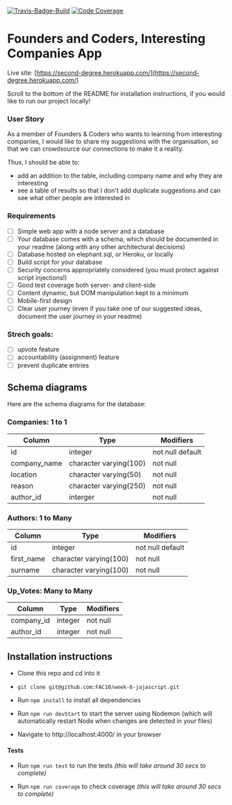 [![Travis-Badge-Build](https://api.travis-ci.org/FAC10/week-6-jajascript.svg?branch=master)](https://travis-ci.org/FAC10/week-6-jajascript)
[![Code Coverage](https://codecov.io/gh/FAC10/week-6-jajascript/branch/master/graph/badge.svg)](https://codecov.io/gh/FAC10/week-6-jajascript)

# Founders and Coders, Interesting Companies App

Live site: [https://second-degree.herokuapp.com/](https://second-degree.herokuapp.com/)

Scroll to the bottom of the README for installation instructions, if you would like to run our project locally!

### User Story

As a member of Founders & Coders who wants to learning from interesting companies, I would like to share my suggestions with the organisation, so that we can crowdsource our connections to make it a reality.

Thus, I should be able to:
* add an addition to the table, including company name and why they are interesting
* see a table of results so that I don't add duplicate suggestions and can see what other people are interested in

### Requirements

- [ ] Simple web app with a node server and a database
- [ ] Your database comes with a schema, which should be documented in your readme (along with any other architectural decisions)
- [ ] Database hosted on elephant.sql, or Heroku, or locally
- [ ] Build script for your database
- [ ] Security concerns appropriately considered (you must protect against script injections!)
- [ ] Good test coverage both server- and client-side
- [ ] Content dynamic, but DOM manipulation kept to a minimum
- [ ] Mobile-first design
- [ ] Clear user journey (even if you take one of our suggested ideas, document the user journey in your readme)

### Strech goals:
- [ ] upvote feature
- [ ] accountability (assignment) feature
- [ ] prevent duplicate entries

## Schema diagrams

Here are the schema diagrams for the database:

### Companies: 1 to 1
Column | Type | Modifiers
--- | --- | ---
id | integer | not null default
company_name | character varying(100) | not null
location | character varying(50) | not null
reason | character varying(250) | not null
author_id | interger | not null

### Authors: 1 to Many

Column | Type | Modifiers
--- | --- | ---
id | integer | not null default
first_name | character varying(100) | not null
surname | character varying(100) | not null

### Up_Votes: Many to Many

Column | Type | Modifiers
--- | --- | ---
company_id | integer | not null
author_id | integer | not null


## Installation instructions

 - Clone this repo and cd into it

 - `git clone git@github.com:FAC10/week-6-jajascript.git`

 - Run `npm install` to install all dependencies

 - Run `npm run devStart` to start the server using Nodemon (which will automatically restart Node when changes are detected in your files)

 - Navigate to http://localhost:4000/ in your browser

 #### Tests

 - Run `npm run test` to run the tests *(this will take around 30 secs to complete)*

 - Run `npm run coverage` to check coverage *(this will take around 30 secs to complete)*
